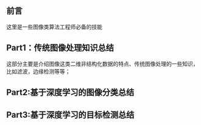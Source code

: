 ## 前言
这里是一些图像类算法工程师必备的技能

## Part1：传统图像处理知识总结
这部分主要是介绍图像这类二维非结构化数据的特点、传统图像处理的一些知识，比如滤波，边缘检测等等；

## Part2:基于深度学习的图像分类总结

## Part3:基于深度学习的目标检测总结

